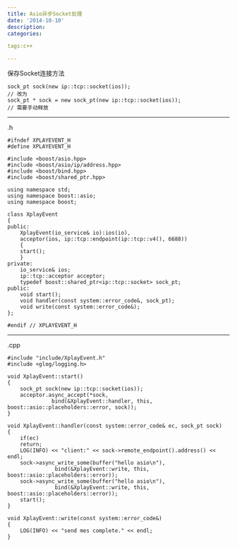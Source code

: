 ```yaml
---
title: Asio异步Socket处理
date: '2014-10-10'
description:
categories:

tags:c++

---
```

保存Socket连接方法

	sock_pt sock(new ip::tcp::socket(ios));
	// 改为
	sock_pt * sock = new sock_pt(new ip::tcp::socket(ios));
	// 需要手动释放

---
.h

	#ifndef XPLAYEVENT_H
	#define XPLAYEVENT_H

	#include <boost/asio.hpp>
	#include <boost/asio/ip/address.hpp>
	#include <boost/bind.hpp>
	#include <boost/shared_ptr.hpp>

	using namespace std;
	using namespace boost::asio;
	using namespace boost;

	class XplayEvent
	{
	public:
	    XplayEvent(io_service& io):ios(io),
		acceptor(ios, ip::tcp::endpoint(ip::tcp::v4(), 6688))
	    {
		start();
	    }
	private:
	    io_service& ios;
	    ip::tcp::acceptor acceptor;
	    typedef boost::shared_ptr<ip::tcp::socket> sock_pt;
	public:
	    void start();
	    void handler(const system::error_code&, sock_pt);
	    void write(const system::error_code&);
	};

	#endif // XPLAYEVENT_H

---
.cpp

	#include "include/XplayEvent.h"
	#include <glog/logging.h>

	void XplayEvent::start()
	{
	    sock_pt sock(new ip::tcp::socket(ios));
	    acceptor.async_accept(*sock,
				  bind(&XplayEvent::handler, this, boost::asio::placeholders::error, sock));
	}

	void XplayEvent::handler(const system::error_code& ec, sock_pt sock)
	{
	    if(ec)
		return;
	    LOG(INFO) << "client:" << sock->remote_endpoint().address() << endl;
	    sock->async_write_some(buffer("hello asio\n"),
				   bind(&XplayEvent::write, this, boost::asio::placeholders::error));
	    sock->async_write_some(buffer("hello asio\n"),
				   bind(&XplayEvent::write, this, boost::asio::placeholders::error));
	    start();
	}

	void XplayEvent::write(const system::error_code&)
	{
	    LOG(INFO) << "send mes complete." << endl;
	}

